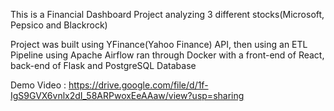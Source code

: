 This is a Financial Dashboard Project analyzing 3 different stocks(Microsoft, Pepsico and Blackrock)

Project was built using YFinance(Yahoo Finance) API, then using an ETL Pipeline using Apache Airflow ran through Docker with a front-end of React, back-end of Flask and PostgreSQL Database

Demo Video : https://drive.google.com/file/d/1f-IgS9GVX6vnlx2dI_58ARPwoxEeAAaw/view?usp=sharing
